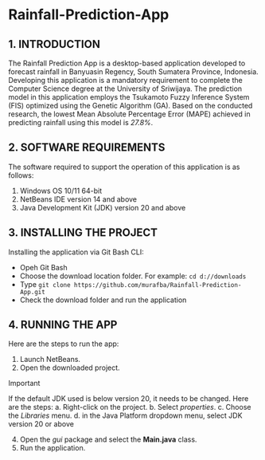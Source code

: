 # Rainfall-Prediction-App

## 1. INTRODUCTION
The Rainfall Prediction App is a desktop-based application developed to forecast rainfall in Banyuasin Regency, South Sumatera Province, Indonesia. Developing this application is a mandatory requirement to complete the Computer Science degree at the University of Sriwijaya. The prediction model in this application employs the Tsukamoto Fuzzy Inference System (FIS) optimized using the Genetic Algorithm (GA). Based on the conducted research, the lowest Mean Absolute Percentage Error (MAPE) achieved in predicting rainfall using this model is *27.8%*.

## 2. SOFTWARE REQUIREMENTS
The software required to support the operation of this application is as follows:
1. Windows OS 10/11 64-bit
2. NetBeans IDE version 14 and above
3. Java Development Kit (JDK) version 20 and above

## 3. INSTALLING THE PROJECT
Installing the application via Git Bash CLI:
+ Opeh Git Bash
+ Choose the download location folder. For example: `cd d://downloads`
+ Type `git clone https://github.com/murafba/Rainfall-Prediction-App.git`
+ Check the download folder and run the application

## 4. RUNNING THE APP
Here are the steps to run the app:
1. Launch NetBeans.
2. Open the downloaded project.
> [!IMPORTANT]
> If the default JDK used is below version 20, it needs to be changed. Here are the steps:
> a. Right-click on the project.
> b. Select *properties*.
> c. Choose the *Libraries* menu.
> d. in the Java Platform dropdown menu, select JDK version 20 or above
4. Open the *gui* package and select the **Main.java** class.
5. Run the application.

